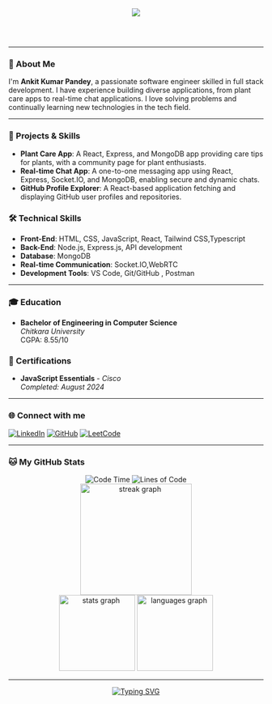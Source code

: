 <div align="center" style="margin-bottom: 60px;">
  <img style="max-width:60%;height:auto;" src="https://media.giphy.com/media/L1R1tvI9svkIWwpVYr/giphy.gif" />
</div>

---

### 👋 About Me
I'm **Ankit Kumar Pandey**, a passionate software engineer skilled in full stack development. I have experience building diverse applications, from plant care apps to real-time chat applications. I love solving problems and continually learning new technologies in the tech field.

---

### 🌟 Projects & Skills

- **Plant Care App**: A React, Express, and MongoDB app providing care tips for plants, with a community page for plant enthusiasts.
- **Real-time Chat App**: A one-to-one messaging app using React, Express, Socket.IO, and MongoDB, enabling secure and dynamic chats.
- **GitHub Profile Explorer**: A React-based application fetching and displaying GitHub user profiles and repositories.

### 🛠 Technical Skills
- **Front-End**: HTML, CSS, JavaScript, React, Tailwind CSS,Typescript
- **Back-End**: Node.js, Express.js, API development
- **Database**: MongoDB
- **Real-time Communication**: Socket.IO,WebRTC
- **Development Tools**: VS Code, Git/GitHub , Postman

---

### 🎓 Education
- **Bachelor of Engineering in Computer Science**  
  *Chitkara University*  
  CGPA: 8.55/10

### 💼 Certifications
- **JavaScript Essentials** - *Cisco*  
  *Completed: August 2024*

---

### 🌐 Connect with me
<p align="left">
  <a href="https://linkedin.com/in/pandeyankit001" target="_blank"><img src="https://img.shields.io/badge/LinkedIn-0077B5?style=for-the-badge&logo=linkedin&logoColor=white" alt="LinkedIn" /></a>
  <a href="https://github.com/AnkitPandey001" target="_blank"><img src="https://img.shields.io/badge/GitHub-181717?style=for-the-badge&logo=github&logoColor=white" alt="GitHub" /></a>
  <a href="https://leetcode.com/u/PandeyAnkit001/" target="_blank"><img src="https://img.shields.io/badge/LeetCode-FFA116?style=for-the-badge&logo=leetcode&logoColor=black" alt="LeetCode" /></a>
</p>


---

### 🐱 My GitHub Stats
<div align="center">
  <img src="http://img.shields.io/badge/Code%20Time-1%2C200%20hrs%2045%20mins-blue" alt="Code Time" />
  <img src="https://img.shields.io/badge/From%20Hello%20World%20I%27ve%20Written-24.7%20million%20lines%20of%20code-blue" alt="Lines of Code" />
</div>
<div align="center">
  <img src="https://streak-stats.demolab.com?user=AnkitPandey001&locale=en&mode=daily&theme=tokyonight&hide_border=false&border_radius=5&order=3" height="220" alt="streak graph" />
</div>
<div align="center">
  <img src="https://github-readme-stats.vercel.app/api?username=AnkitPandey001&hide_title=false&hide_rank=false&show_icons=true&include_all_commits=true&count_private=true&disable_animations=false&theme=tokyonight&locale=en&hide_border=false" height="150" alt="stats graph" />
  <img src="https://github-readme-stats.vercel.app/api/top-langs?username=AnkitPandey001&locale=en&hide_title=false&layout=compact&card_width=320&langs_count=8&theme=tokyonight&hide_border=false" height="150" alt="languages graph" />
</div>

---

<div align="center">
   <a href="https://git.io/typing-svg">
      <img src="https://readme-typing-svg.demolab.com?font=Sedan+SC&weight=500&size=30&pause=1000&color=F63024&background=6883FF00&center=true&vCenter=true&random=false&width=435&lines=Thanks+For+Visiting+!" alt="Typing SVG" />
   </a>
  
</div>
